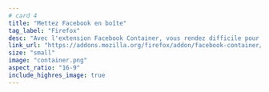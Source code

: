 ```yaml
---
# card 4
title: "Mettez Facebook en boîte"
tag_label: "Firefox"
desc: "Avec l'extension Facebook Container, vous rendez difficile pour Facebook de collecter vos données et de vous pister sur le web."
link_url: "https://addons.mozilla.org/firefox/addon/facebook-container/?utm_source=www.mozilla.org&utm_medium=referral&utm_campaign=homepage&utm_content=card"
size: "small"
image: "container.png"
aspect_ratio: "16-9"
include_highres_image: true
---
```

